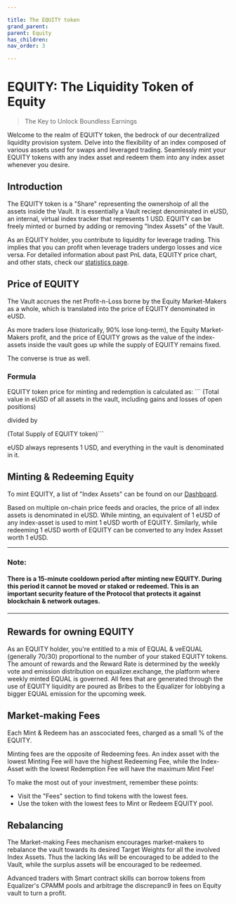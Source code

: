 ```yaml
---

title: The EQUITY token
grand_parent:
parent: Equity
has_children:
nav_order: 3

---
```


# EQUITY: The Liquidity Token of Equity
> The Key to Unlock Boundless Earnings

Welcome to the realm of EQUITY token, the bedrock of our decentralized liquidity provision system. Delve into the flexibility of an index composed of various assets used for swaps and leveraged trading. Seamlessly mint your EQUITY tokens with any index asset and redeem them into any index asset whenever you desire.

## Introduction
The EQUITY token is a "Share" representing the ownershoip of all the assets inside the Vault. It is essentially a Vault reciept denominated in eUSD, an internal, virtual index tracker that represents 1 USD. EQUITY can be freely minted or burned by adding or removing "Index Assets" of the Vault. 

As an EQUITY holder, you contribute to liquidity for leverage trading. This implies that you can profit when leverage traders undergo losses and vice versa. For detailed information about past PnL data, EQUITY price chart, and other stats, check our [statistics page](https://equalizer.exchange).

## Price of EQUITY
The Vault accrues the net Profit-n-Loss borne by the Equity Market-Makers as a whole, which is translated into the price of EQUITY denominated in eUSD.

As more traders lose (historically, 90% lose long-term), the Equity Market-Makers profit, and the price of EQUITY grows as the value of the index-assets inside the vault goes up while the supply of EQUITY remains fixed. 

The converse is true as well.

### Formula
EQUITY token price for minting and redemption is calculated as: ```
(Total value in eUSD of all assets in the vault, including gains and losses of open positions)

divided by 

(Total Supply of EQUITY token)```

eUSD always represents 1 USD, and everything in the vault is denominated in it.

## Minting & Redeeming Equity
To mint EQUITY, a list of "Index Assets" can be found on our [Dashboard](https://equalizer.exchange).

Based on multiple on-chain price feeds and oracles, the price of all index assets is denominated in eUSD. While minting, an equivalent of 1 eUSD of any index-asset is used to mint 1 eUSD worth of EQUITY. Similarly, while redeeming 1 eUSD worth of EQUITY can be converted to any Index Assset worth 1 eUSD.

----
### Note:
#### There is a 15-minute cooldown period after minting new EQUITY. During this period it cannot be moved or staked or redeemed. This is an important security feature of the Protocol that protects it against blockchain & network outages.
----

## Rewards for owning EQUITY
As an EQUITY holder, you're entitled to a mix of EQUAL & veEQUAL (generally 70/30) proportional to the number of your staked EQUITY tokens. The amount of rewards and the Reward Rate is determined by the weekly vote and emission distribution on equalizer.exchange, the platform where weekly minted EQUAL is governed. All fees that are generated through the use of EQUITY liquidity are poured as Bribes to the Equalizer for lobbying a bigger EQUAL emission for the upcoming week.

## Market-making Fees
Each Mint & Redeem has an asscociated fees, charged as a small % of the EQUITY.

Minting fees are the opposite of Redeeming fees. An index asset with the lowest Minting Fee will have the highest Redeeming Fee, while the Index-Asset with the lowest Redemption Fee will have the maximum Mint Fee!

To make the most out of your investment, remember these points:
- Visit the "Fees" section to find tokens with the lowest fees.
- Use the token with the lowest fees to Mint or Redeem EQUITY pool.

## Rebalancing
The Market-making Fees mechanism encourages market-makers to rebalance the vault towards its desired Target Weights for all the involved Index Assets. Thus the lacking IAs will be encouraged to be added to the Vault, while the surplus assets will be encouraged to be redeemed.

Advanced traders with Smart contract skills can borrow tokens from Equalizer's CPAMM pools and arbitrage the discrepanc9 in fees on Equity vault to turn a profit.

